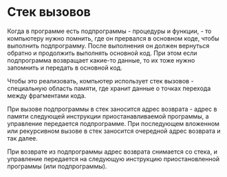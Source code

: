 # Стек вызовов

Когда в программе есть подпрограммы - процедуры и функции, - то компьютеру нужно помнить, где он прервался в основном коде, чтобы выполнить подпрограмму. После выполнения он должен вернуться обратно и продолжить выполнять основной код. При этом если подпрограмма возвращает какие-то данные, то их тоже нужно запомнить и передать в основной код.

Чтобы это реализовать, компьютер использует стек вызовов - специальную область памяти, где хранит данные о точках перехода между фрагментами кода.

При вызове подпрограммы в стек заносится адрес возврата - адрес в памяти следующей инструкции приостанавливаемой программы, а управление передается подпрограмме. При последующем вложенном или рекурсивном вызове в стек заносится очередной адрес возврата и так далее.

При возврате из подпрограммы адрес возврата снимается со стека, и управление передается на следующую инструкцию приостановленной программы (или подпрограммы).
